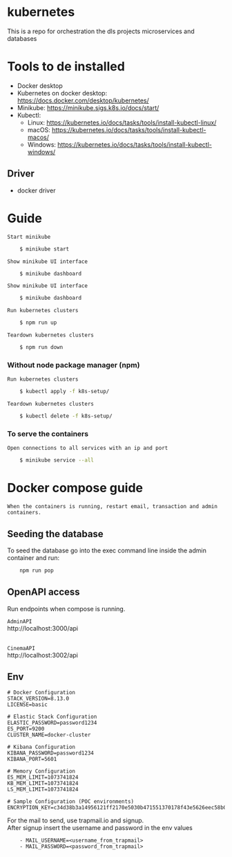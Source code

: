 # kubernetes

This is a repo for orchestration the dls projects microservices and databases

# Tools to de installed

- Docker desktop
- Kubernetes on docker desktop: https://docs.docker.com/desktop/kubernetes/
- Minikube: https://minikube.sigs.k8s.io/docs/start/
- Kubectl:
  - Linux: https://kubernetes.io/docs/tasks/tools/install-kubectl-linux/
  - macOS: https://kubernetes.io/docs/tasks/tools/install-kubectl-macos/
  - Windows: https://kubernetes.io/docs/tasks/tools/install-kubectl-windows/

## Driver

- docker driver

# Guide

`Start minikube`

```bash
    $ minikube start
```

`Show minikube UI interface`

```bash
    $ minikube dashboard
```

`Show minikube UI interface`

```bash
    $ minikube dashboard
```

`Run kubernetes clusters`

```bash
    $ npm run up
```

`Teardown kubernetes clusters`

```bash
    $ npm run down
```

### Without node package manager (npm)

`Run kubernetes clusters`

```bash
    $ kubectl apply -f k8s-setup/
```

`Teardown kubernetes clusters`

```bash
    $ kubectl delete -f k8s-setup/
```

### To serve the containers

`Open connections to all services with an ip and port`

```bash
    $ minikube service --all
```

# Docker compose guide

``When the containers is running, restart email, transaction and admin containers.``</br>

## Seeding the database
To seed the database go into the exec command line inside the admin container and run:</br>
```` bash
    npm run pop
````


## OpenAPI access
Run endpoints when compose is running.

``AdminAPI``</br>
http://localhost:3000/api</br>
</br>

``CinemaAPI``</br>
http://localhost:3002/api</br>


## Env

````
# Docker Configuration
STACK_VERSION=8.13.0
LICENSE=basic

# Elastic Stack Configuration
ELASTIC_PASSWORD=password1234
ES_PORT=9200
CLUSTER_NAME=docker-cluster

# Kibana Configuration
KIBANA_PASSWORD=password1234
KIBANA_PORT=5601

# Memory Configuration
ES_MEM_LIMIT=1073741824
KB_MEM_LIMIT=1073741824
LS_MEM_LIMIT=1073741824

# Sample Configuration (POC environments)
ENCRYPTION_KEY=c34d38b3a14956121ff2170e5030b471551370178f43e5626eec58b04a30fae2
````

For the mail to send, use trapmail.io and signup.</br>
After signup insert the username and password in the env values

```
    - MAIL_USERNAME=<username_from_trapmail>
    - MAIL_PASSWORD=<password_from_trapmail>
```
